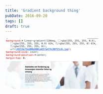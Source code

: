 ```yaml
---
title: 'Gradient background thing'
pubDate: 2016-09-20
tags: []
draft: true
---
```


[![Screen Shot 2016-08-22 at 14.02.44](./Screen-Shot-2016-08-22-at-14.02.44-300x71.png)](./Screen-Shot-2016-08-22-at-14.02.44.png) [![Screen Shot 2016-08-22 at 14.03.50](./Screen-Shot-2016-08-22-at-14.03.50-300x90.png)](./Screen-Shot-2016-08-22-at-14.03.50.png)
